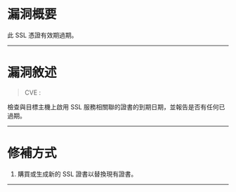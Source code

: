 # 漏洞概要

此 SSL 憑證有效期過期。


---

# 漏洞敘述

> CVE : 

檢查與目標主機上啟用 SSL 服務相關聯的證書的到期日期，並報告是否有任何已過期。


---

# 修補方式

1. 購買或生成新的 SSL 證書以替換現有證書。


---
